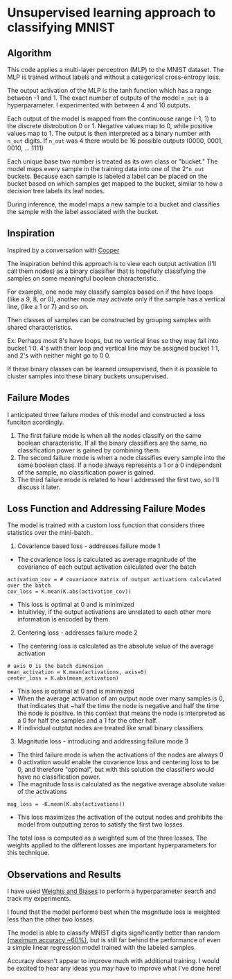 # Unsupervised learning approach to classifying MNIST

## Algorithm
This code applies a multi-layer perceptron (MLP) to the MNIST dataset. The MLP is trained without labels and without a categorical cross-entropy loss.

The output activation of the MLP is the tanh function which has a range between -1 and 1. The exact number of outputs of the model `n_out` is a hyperparameter. I experimented with between 4 and 10 outputs.

Each output of the model is mapped from the continuouse range (-1, 1) to the discrete distrobution 0 or 1. Negative values map to 0, while positive values map to 1.
The output is then interpreted as a binary number with `n_out` digits. If `n_out` was 4 there would be 16 possible outputs (0000, 0001, 0010, ... 1111)

Each unique base two number is treated as its own class or "bucket." The model maps every sample in the training data into one of the 2^`n_out` buckets.
Because each sample is labeled a label can be placed on the bucket based on which samples get mapped to the bucket, similar to how a decision tree labels its leaf nodes.

During inference, the model maps a new sample to a bucket and classifies the sample with the label associated with the bucket.

## Inspiration
Inspired by a conversation with [Cooper](https://github.com/coopersigrist)

The inspiration behind this approach is to view each output activation (I'll call them nodes) as a binary classifier that is hopefully classifying the samples on some meaningful boolean characteristic.

For example, one node may classify samples based on if the have loops (like a 9, 8, or 0), another node may activate only if the sample has a vertical line, (like a 1 or 7) and so on.

Then classes of samples can be constructed by grouping samples with shared characteristics.

Ex: Perhaps most 8's have loops, but no vertical lines so they may fall into bucket 1 0. 4's with their loop and vertical line may be assigned bucket 1 1, and 2's with neither might go to 0 0.

If these binary classes can be learned unsupervised, then it is possible to cluster samples into these binary buckets unsupervised.

## Failure Modes
I anticipated three failure modes of this model and constructed a loss funciton acordingly.
1. The first failure mode is when all the nodes classify on the same boolean characteristic. If all the binary classifiers are the same, no classification power is gained by combining them.
2. The second failure mode is when a node classifies every sample into the same boolean class. If a node always represents a 1 or a 0 independant of the sample, no classification power is gained.
3. The third failure mode is related to how I addressed the first two, so I'll discuss it later.

## Loss Function and Addressing Failure Modes
The model is trained with a custom loss function that considers three statistics over the mini-batch.
1. Covarience based loss - addresses failure mode 1
  * The covarience loss is calculated as average magnitude of the covariance of each output activation calculated over the batch
  ```
  activation_cov = # covariance matrix of output activations calculated over the batch
  cov_loss = K.mean(K.abs(activation_cov))
  ```
  * This loss is optimal at 0 and is minimized
  * Intuitivley, if the output activations are unrelated to each other more information is encoded by them.
2. Centering loss - addresses failure mode 2
  * The centering loss is calculated as the absolute value of the average activation
  ```
  # axis 0 is the batch dimension
  mean_activation = K.mean(activations, axis=0)
  center_loss = K.abs(mean_activation)
  ```
  * This loss is optimal at 0 and is minimized
  * When the average activation of am output node over many samples is 0, that indicates that ~half the time the node is negative and half the time the node is positive. In this context that means the node is interpreted as a 0 for half the samples and a 1 for the other half.
  * If individual outptut nodes are treated like small binary classifiers
3. Magnitude loss - introducing and addressing failure mode 3
  * The third failure mode is when the activations of the nodes are always 0
  * 0 activation would enable the covarience loss and centering loss to be 0, and therefore "optimal", but with this solution the classifiers would have no classification power.
  * The magnitude loss is calculated as the negative average absolute value of the activations
  ```
  mag_loss = -K.mean(K.abs(activations))
  ```
  * This loss maximizes the activation of the output nodes and prohibits the model from outputting zeros to satisfy the first two losses.
  
  The total loss is computed as a weighted sum of the three losses.
  The weights applied to the different losses are important hyperparameters for this technique.

## Observations and Results
I have used [Weights and Biases](https://wandb.ai/bill-ray0259/multiclass_bin_classifier) to perform a hyperparameter search and track my experiments.

I found that the model performs best when the magnitude loss is weighted less than the other two losses.

The model is able to classify MNIST digits significantly better than random [(maximum accuracy ~60%)](https://wandb.ai/bill-ray0259/multiclass_bin_classifier/runs/2s1har4p/overview?workspace=user-bill-ray0259), but is still far behind the performance of even a simple linear regression model trained with the labeled samples.

Accuracy doesn't appear to improve much with additional training. I would be excited to hear any ideas you may have to improve what I've done here!
